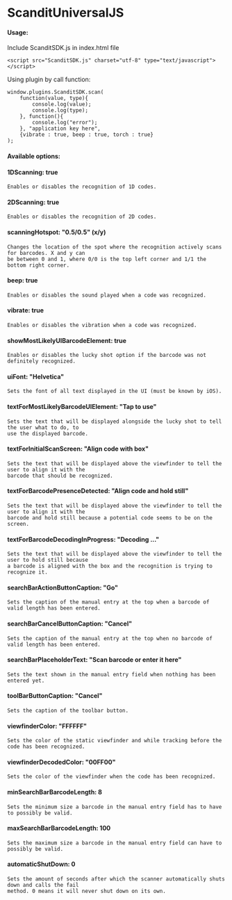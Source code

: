 ScanditUniversalJS
==================

#### Usage:

Include ScanditSDK.js in index.html file
	
	<script src="ScanditSDK.js" charset="utf-8" type="text/javascript"></script> 
	
Using plugin by call function:

	window.plugins.ScanditSDK.scan(
		function(value, type){
			console.log(value);
			console.log(type);
		}, function(){
			console.log("error");
		}, "application key here", 
		{vibrate : true, beep : true, torch : true}
	);
	
#### Available options:
 
#### 1DScanning: true
	
	Enables or disables the recognition of 1D codes.
 
#### 2DScanning: true

	Enables or disables the recognition of 2D codes.
 
#### scanningHotspot: "0.5/0.5" (x/y)
	
	Changes the location of the spot where the recognition actively scans for barcodes. X and y can
	be between 0 and 1, where 0/0 is the top left corner and 1/1 the bottom right corner.
 
#### beep: true
	
	Enables or disables the sound played when a code was recognized.
 
#### vibrate: true

	Enables or disables the vibration when a code was recognized.
 
#### showMostLikelyUIBarcodeElement: true

	Enables or disables the lucky shot option if the barcode was not definitely recognized.
 
#### uiFont: "Helvetica"

	Sets the font of all text displayed in the UI (must be known by iOS).

#### textForMostLikelyBarcodeUIElement: "Tap to use"

	Sets the text that will be displayed alongside the lucky shot to tell the user what to do, to
	use the displayed barcode.

#### textForInitialScanScreen: "Align code with box"
	
	Sets the text that will be displayed above the viewfinder to tell the user to align it with the
	barcode that should be recognized.
 
#### textForBarcodePresenceDetected: "Align code and hold still"
	
	Sets the text that will be displayed above the viewfinder to tell the user to align it with the 
	barcode and hold still because a potential code seems to be on the screen.
 
#### textForBarcodeDecodingInProgress: "Decoding ..."
	
	Sets the text that will be displayed above the viewfinder to tell the user to hold still because
	a barcode is aligned with the box and the recognition is trying to recognize it.

#### searchBarActionButtonCaption: "Go"
	
	Sets the caption of the manual entry at the top when a barcode of valid length has been entered.
 
#### searchBarCancelButtonCaption: "Cancel"
	
	Sets the caption of the manual entry at the top when no barcode of valid length has been entered.

#### searchBarPlaceholderText: "Scan barcode or enter it here"

	Sets the text shown in the manual entry field when nothing has been entered yet.

#### toolBarButtonCaption: "Cancel"
	
	Sets the caption of the toolbar button.
 
#### viewfinderColor: "FFFFFF"

	Sets the color of the static viewfinder and while tracking before the code has been recognized.

#### viewfinderDecodedColor: "00FF00"
	
	Sets the color of the viewfinder when the code has been recognized.

#### minSearchBarBarcodeLength: 8

	Sets the minimum size a barcode in the manual entry field has to have to possibly be valid.

#### maxSearchBarBarcodeLength: 100
	
	Sets the maximum size a barcode in the manual entry field can have to possibly be valid.
 
#### automaticShutDown: 0

	Sets the amount of seconds after which the scanner automatically shuts down and calls the fail
	method. 0 means it will never shut down on its own.